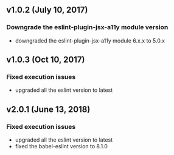## v1.0.2 (July 10, 2017)

### Downgrade the eslint-plugin-jsx-a11y module version
- downgraded the eslint-plugin-jsx-a11y module 6.x.x to 5.0.x

## v1.0.3 (Oct 10, 2017)

### Fixed execution issues
- upgraded all the eslint version to latest

## v2.0.1 (June 13, 2018)

### Fixed execution issues
- upgraded all the eslint version to latest
- fixed the babel-eslint version to 8.1.0